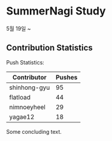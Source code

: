# SummerNagi Study

5월 19일 ~ 

## Contribution Statistics

Push Statistics:

| Contributor | Pushes |
| ----------- | ------ |
| shinhong-gyu | 95 |
| flatload | 44 |
| nimnoeyheel | 29 |
| yagae12 | 18 |

Some concluding text.
